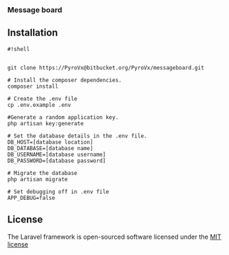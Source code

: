 ### Message board

## Installation


```
#!shell


git clone https://PyroVx@bitbucket.org/PyroVx/messageboard.git

# Install the composer dependencies.
composer install

# Create the .env file
cp .env.example .env

#Generate a random application key.
php artisan key:generate

# Set the database details in the .env file.
DB_HOST=[database location]
DB_DATABASE=[database name]
DB_USERNAME=[database username]
DB_PASSWORD=[database password]

# Migrate the database
php artisan migrate

# Set debugging off in .env file
APP_DEBUG=false
```


## License

The Laravel framework is open-sourced software licensed under the [MIT license](http://opensource.org/licenses/MIT)